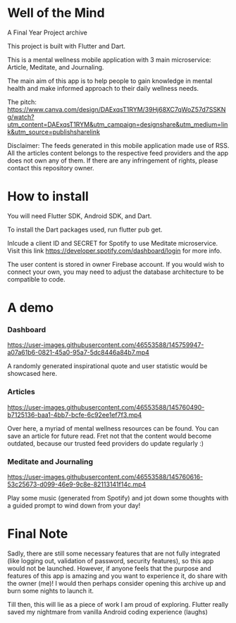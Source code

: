 # Well of the Mind
A Final Year Project archive

This project is built with Flutter and Dart.

This is a mental wellness mobile application with 3 main microservice: Article, Meditate, and Journaling.

The main aim of this app is to help people to gain knowledge in mental health and make informed approach to their daily wellness needs.

The pitch: https://www.canva.com/design/DAExqsT1RYM/39Hj68XC7qWoZ57d7SSKNg/watch?utm_content=DAExqsT1RYM&utm_campaign=designshare&utm_medium=link&utm_source=publishsharelink

Disclaimer: The feeds generated in this mobile application made use of RSS. All the articles content belongs to the respective feed providers and the app does not own any of them. If there are any infringement of rights, please contact this repository owner. 

# How to install
You will need Flutter SDK, Android SDK, and Dart.

To install the Dart packages used, run flutter pub get.

Inlcude a client ID and SECRET for Spotify to use Meditate microservice.
Visit this link https://developer.spotify.com/dashboard/login for more info.

The user content is stored in owner Firebase account. If you would wish to connect your own, you may need to adjust the database architecture to be compatible to code. 

# A demo
### Dashboard

https://user-images.githubusercontent.com/46553588/145759947-a07a61b6-0821-45a0-95a7-5dc8446a84b7.mp4


A randomly generated inspirational quote and user statistic would be showcased here. 

### Articles 


https://user-images.githubusercontent.com/46553588/145760490-b7125136-baa1-4bb7-bcfe-6c92ee1ef7f3.mp4


Over here, a myriad of mental wellness resources can be found. You can save an article for future read. 
Fret not that the content would become outdated, because our trusted feed providers do update regularly :) 

### Meditate and Journaling


https://user-images.githubusercontent.com/46553588/145760616-53c25673-d099-46e9-9c8e-82113141f14c.mp4


Play some music (generated from Spotify) and jot down some thoughts with a guided prompt to wind down from your day!

# Final Note
Sadly, there are still some necessary features that are not fully integrated (like logging out, validation of password, security features), so this app would not be launched. 
However, if anyone feels that the purpose and features of this app is amazing and you want to experience it, do share with the owner (me)! 
I would then perhaps consider opening this archive up and burn some nights to launch it.

Till then, this will lie as a piece of work I am proud of exploring. 
Flutter really saved my nightmare from vanilla Android coding experience (laughs)
